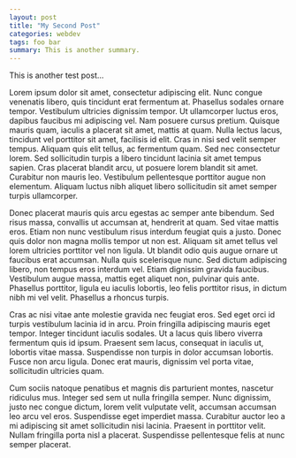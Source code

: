```yaml
---
layout: post
title: "My Second Post"
categories: webdev
tags: foo bar
summary: This is another summary.
---
```


This is another test post...

Lorem ipsum dolor sit amet, consectetur adipiscing elit. Nunc congue venenatis libero, quis tincidunt erat fermentum at. Phasellus sodales ornare tempor. Vestibulum ultricies dignissim tempor. Ut ullamcorper luctus eros, dapibus faucibus mi adipiscing vel. Nam posuere cursus pretium. Quisque mauris quam, iaculis a placerat sit amet, mattis at quam. Nulla lectus lacus, tincidunt vel porttitor sit amet, facilisis id elit. Cras in nisi sed velit semper tempus. Aliquam quis elit tellus, ac fermentum quam. Sed nec consectetur lorem. Sed sollicitudin turpis a libero tincidunt lacinia sit amet tempus sapien. Cras placerat blandit arcu, ut posuere lorem blandit sit amet. Curabitur non mauris leo. Vestibulum pellentesque porttitor augue non elementum. Aliquam luctus nibh aliquet libero sollicitudin sit amet semper turpis ullamcorper.

Donec placerat mauris quis arcu egestas ac semper ante bibendum. Sed risus massa, convallis ut accumsan at, hendrerit at quam. Sed vitae mattis eros. Etiam non nunc vestibulum risus interdum feugiat quis a justo. Donec quis dolor non magna mollis tempor ut non est. Aliquam sit amet tellus vel lorem ultricies porttitor vel non ligula. Ut blandit odio quis augue ornare ut faucibus erat accumsan. Nulla quis scelerisque nunc. Sed dictum adipiscing libero, non tempus eros interdum vel. Etiam dignissim gravida faucibus. Vestibulum augue massa, mattis eget aliquet non, pulvinar quis ante. Phasellus porttitor, ligula eu iaculis lobortis, leo felis porttitor risus, in dictum nibh mi vel velit. Phasellus a rhoncus turpis.

Cras ac nisi vitae ante molestie gravida nec feugiat eros. Sed eget orci id turpis vestibulum lacinia id in arcu. Proin fringilla adipiscing mauris eget tempor. Integer tincidunt iaculis sodales. Ut a lacus quis libero viverra fermentum quis id ipsum. Praesent sem lacus, consequat in iaculis ut, lobortis vitae massa. Suspendisse non turpis in dolor accumsan lobortis. Fusce non arcu ligula. Donec erat mauris, dignissim vel porta vitae, sollicitudin ultricies quam.

Cum sociis natoque penatibus et magnis dis parturient montes, nascetur ridiculus mus. Integer sed sem ut nulla fringilla semper. Nunc dignissim, justo nec congue dictum, lorem velit vulputate velit, accumsan accumsan leo arcu vel eros. Suspendisse eget imperdiet massa. Curabitur auctor leo a mi adipiscing sit amet sollicitudin nisi lacinia. Praesent in porttitor velit. Nullam fringilla porta nisl a placerat. Suspendisse pellentesque felis at nunc semper placerat.
